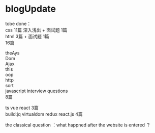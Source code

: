 # blogUpdate
tobe done：<br>
css 11篇 深入浅出 + 面试题 1篇 <br>
html 3篇 + 面试题 1篇 <br>
16篇<br>

theAys<br>
Dom<br>
Ajax<br>
this<br>
oop<br>
http<br>
sort<br>
javascript interview questions<br>
8篇 <br>

ts vue react 3篇<br>
build:jq virtualdom redux react.js 4篇<br>

the classical question ：what happned after the website is entered ？<br>

